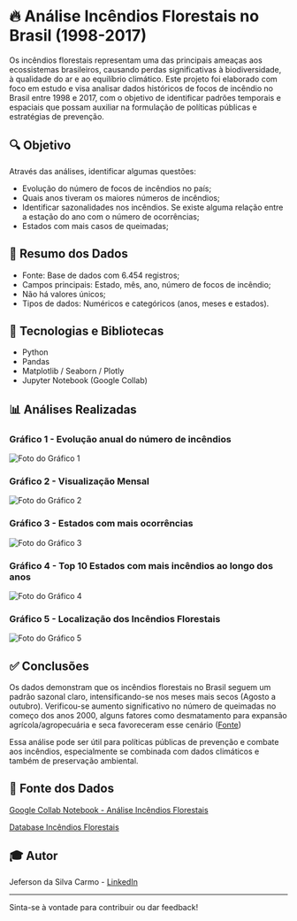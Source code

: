 # 🔥 Análise Incêndios Florestais no Brasil (1998-2017)

Os incêndios florestais representam uma das principais ameaças aos ecossistemas brasileiros, causando perdas significativas à biodiversidade, à qualidade do ar e ao equilíbrio climático. Este projeto foi elaborado com foco em estudo e visa analisar dados históricos de focos de incêndio no Brasil entre 1998 e 2017, com o objetivo de identificar padrões temporais e espaciais que possam auxiliar na formulação de políticas públicas e estratégias de prevenção.

## 🔍 Objetivo

Através das análises, identificar algumas questões:
- Evolução do número de focos de incêndios no país;
- Quais anos tiveram os maiores números de incêndios;
- Identificar sazonalidades nos incêndios. Se existe alguma relação entre a estação do ano com o número de ocorrências;
- Estados com mais casos de queimadas;

## 📌 Resumo dos Dados

- Fonte: Base de dados com 6.454 registros;
- Campos principais: Estado, mês, ano, número de focos de incêndio;
- Não há valores únicos;
- Tipos de dados: Numéricos e categóricos (anos, meses e estados).

## 🧰 Tecnologias e Bibliotecas

- Python
- Pandas
- Matplotlib / Seaborn / Plotly
- Jupyter Notebook (Google Collab)

## 📊 Análises Realizadas

### **Gráfico 1 - Evolução anual do número de incêndios**
![Foto do Gráfico 1](https://i.imgur.com/JXA0DRp.png)

### **Gráfico 2 - Visualização Mensal**
![Foto do Gráfico 2](https://i.imgur.com/7qaNfN1.png)

### **Gráfico 3 - Estados com mais ocorrências**
![Foto do Gráfico 3](https://i.imgur.com/yx9tqSe.png)

### **Gráfico 4 - Top 10 Estados com mais incêndios ao longo dos anos**
![Foto do Gráfico 4](https://i.imgur.com/oQKt6Fh.png)

### **Gráfico 5 - Localização dos Incêndios Florestais**

![Foto do Gráfico 5](https://i.imgur.com/9ZRyE6h.png)

## ✅ Conclusões
Os dados demonstram que os incêndios florestais no Brasil seguem um padrão sazonal claro, intensificando-se nos meses mais secos (Agosto a outubro). Verificou-se aumento significativo no número de queimadas no começo dos anos 2000, alguns fatores como desmatamento para expansão agrícola/agropecuária e seca favoreceram esse cenário ([Fonte](https://agenciabrasil.ebc.com.br/geral/noticia/2024-06/quase-1-4-do-territorio-brasileiro-pegou-fogo-nos-ultimos-40-anos#:~:text=Tend%C3%AAncia,e%20tamb%C3%A9m%20a%20%C3%A1rea%20queimada.%E2%80%9D))


Essa análise pode ser útil para políticas públicas de prevenção e combate aos incêndios, especialmente se combinada com dados climáticos e também de preservação ambiental.

## 📅 Fonte dos Dados
[Google Collab Notebook - Análise Incêndios Florestais](https://colab.research.google.com/drive/1I8owWjblywW-w54TAn9us-6pa9vEl-3E?usp=sharing)

[Database Incêndios Florestais](https://github.com/jefersoncarmoo/analise-incendios-florestais-brasil/blob/main/Dados_Incendio.csv)


## 🎓 Autor

Jeferson da Silva Carmo - [LinkedIn](https://www.linkedin.com/in/jefersondasilvacarmo)

---

Sinta-se à vontade para contribuir ou dar feedback!
<!---
## 📁 Como executar

1. Clone este repositório:

```bash
git clone https://github.com/jefersoncarmoo/analise-vendas-games.git
```

2. Instale as dependências:

```bash
pip install -r requirements.txt
```

3. Execute o notebook: Abra o arquivo `.ipynb` no Jupyter Notebook ou JupyterLab

## 📅 Fonte dos Dados

[Kaggle - Video Games Sales Dataset](https://www.kaggle.com/datasets/sidtwr/videogames-sales-dataset)

## 🎓 Autor

Jeferson da Silva Carmo - [LinkedIn](https://www.linkedin.com/in/jefersondasilvacarmo)

---
